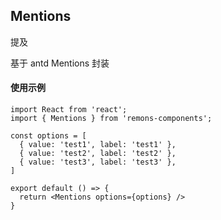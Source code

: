 ## Mentions
提及

基于 antd Mentions 封装

#### 使用示例

```tsx
import React from 'react';
import { Mentions } from 'remons-components';

const options = [
  { value: 'test1', label: 'test1' },
  { value: 'test2', label: 'test2' },
  { value: 'test3', label: 'test3' },
]

export default () => {
  return <Mentions options={options} />
}

```

<API exports='["IPropsType", "MentionsItemTypes"]'></API>
